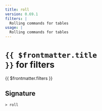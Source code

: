 ```yaml
---
title: roll
version: 0.69.1
filters: |
  Rolling commands for tables
usage: |
  Rolling commands for tables
---
```


# <code>{{ $frontmatter.title }}</code> for filters

<div class='command-title'>{{ $frontmatter.filters }}</div>

## Signature

```> roll ```
